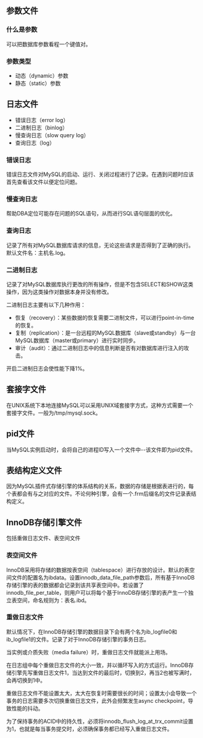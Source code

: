 ## 参数文件
### 什么是参数
可以把数据库参数看程一个键值对。

### 参数类型
* 动态（dynamic）参数
* 静态（static）参数

## 日志文件
* 错误日志（error log）
* 二进制日志（binlog）
* 慢查询日志（slow query log）
* 查询日志（log）
  
### 错误日志
错误日志文件对MySQL的启动、运行、关闭过程进行了记录。在遇到问题时应该首先查看该文件以便定位问题。

### 慢查询日志
帮助DBA定位可能存在问题的SQL语句，从而进行SQL语句层面的优化。

### 查询日志
记录了所有对MySQL数据库请求的信息，无论这些请求是否得到了正确的执行。默认文件名：主机名.log。

### 二进制日志
记录了对MySQL数据库执行更改的所有操作，但是不包含SELECT和SHOW这类操作，因为这类操作对数据本身并没有修改。

二进制日志主要有以下几种作用：
* 恢复（recovery）：某些数据的恢复需要二进制文件，可以进行point-in-time的恢复。
* 复制（replication）：是一台远程的MySQL数据库（slave或standby）与一台MySQL数据库（master或primary）进行实时同步。
* 审计（audit）：通过二进制日志中的信息判断是否有对数据库进行注入的攻击。

开启二进制日志会使性能下降1%。

## 套接字文件
在UNIX系统下本地连接MySQL可以采用UNIX域套接字方式，这种方式需要一个套接字文件。一般为/tmp/mysql.sock。

## pid文件
当MySQL实例启动时，会将自己的进程ID写入一个文件中--该文件即为pid文件。

## 表结构定义文件
因为MySQL插件式存储引擎的体系结构的关系，数据的存储是根据表进行的，每个表都会有与之对应的文件。不论何种引擎，会有一个.frm后缀名的文件记录表结构定义。

## InnoDB存储引擎文件
包括重做日志文件、表空间文件
### 表空间文件
InnoDB采用将存储的数据按表空间（tablespace）进行存放的设计。默认的表空间文件的配置名为ibdata。设置innodb_data_file_path参数后，所有基于InnoDB存储引擎的表的数据都会记录到该共享表空间中。若设置了innodb_file_per_table，则用户可以将每个基于InnoDB存储引擎的表产生一个独立表空间，命名规则为：表名.ibd。

### 重做日志文件
默认情况下，在InnoDB存储引擎的数据目录下会有两个名为ib_logfile0和ib_logfile1的文件。记录了对于InnoDB存储引擎的事务日志。

当实例或介质失败（media failure）时，重做日志文件就能派上用场。

在日志组中每个重做日志文件的大小一致，并以循环写入的方式运行。InnoDB存储引擎先写重做日志文件1，当达到文件的最后时，切换到2，再当2也被写满时，会再切换到1中。

重做日志文件不能设置太大，太大在恢复时需要很长的时间；设置太小会导致一个事务的日志需要多次切换重做日志文件，此外会频繁发生async checkpoint，导致性能的抖动。

为了保持事务的ACID中的持久性，必须将innodb_flush_log_at_trx_commit设置为1，也就是每当事务提交时，必须确保事务都已经写入重做日志文件。